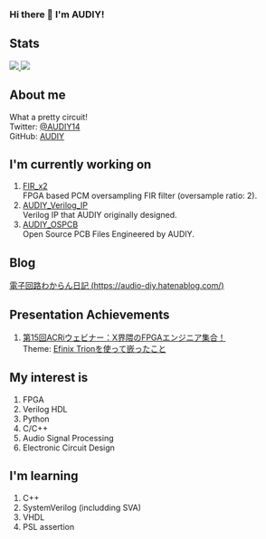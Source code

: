 ### Hi there 👋 I'm AUDIY!

## Stats
<a href="https://github.com/anuraghazra/github-readme-stats">
  <img src="https://github-readme-stats.vercel.app/api?username=AUDIY" />
</a>
<a href="https://github.com/anuraghazra/github-readme-stats">
  <img src="https://github-readme-stats.vercel.app/api/top-langs/?username=AUDIY" />
</a>

## About me
What a pretty circuit!  
Twitter: [@AUDIY14](https://twitter.com/AUDIY14)  
GitHub: [AUDIY](https://github.com/AUDIY)  

## I'm currently working on
1. [FIR_x2](https://github.com/AUDIY/FIR_x2)  
FPGA based PCM oversampling FIR filter (oversample ratio: 2).  
2. [AUDIY_Verilog_IP](https://github.com/AUDIY/AUDIY_Verilog_IP)  
Verilog IP that AUDIY originally designed.  
3. [AUDIY_OSPCB](https://github.com/AUDIY/AUDIY_OSPCB)  
Open Source PCB Files Engineered by AUDIY.

## Blog
[電子回路わからん日記 (https://audio-diy.hatenablog.com/)](https://audio-diy.hatenablog.com/)

## Presentation Achievements
1. [第15回ACRiウェビナー：X界隈のFPGAエンジニア集合！](https://acri.connpass.com/event/298957/)  
Theme: [Efinix Trionを使って嵌ったこと](https://www.youtube.com/live/d1o-pCeE0zw?si=2i3ZyrXcQrpLXY6K&t=3636)


## My interest is
1. FPGA
2. Verilog HDL
3. Python
4. C/C++
5. Audio Signal Processing
6. Electronic Circuit Design

## I'm learning
1. C++
2. SystemVerilog (includding SVA)
3. VHDL
4. PSL assertion

<!--
**AUDIY/AUDIY** is a ✨ _special_ ✨ repository because its `README.md` (this file) appears on your GitHub profile.

Here are some ideas to get you started:

- 🔭 I’m currently working on ...
- 🌱 I’m currently learning ...
- 👯 I’m looking to collaborate on ...
- 🤔 I’m looking for help with ...
- 💬 Ask me about ...
- 📫 How to reach me: ...
- 😄 Pronouns: ...
- ⚡ Fun fact: ...
-->
